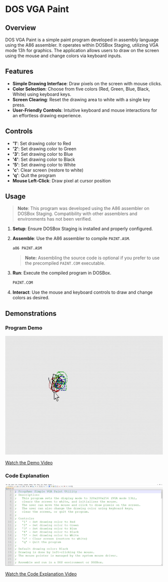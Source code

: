 # DOS VGA Paint

## Overview

DOS VGA Paint is a simple paint program developed in assembly language using the A86 assembler. It operates within DOSBox Staging, utilizing VGA mode 13h for graphics. The application allows users to draw on the screen using the mouse and change colors via keyboard inputs.

## Features

- **Simple Drawing Interface**: Draw pixels on the screen with mouse clicks.
- **Color Selection**: Choose from five colors (Red, Green, Blue, Black, White) using keyboard keys.
- **Screen Clearing**: Reset the drawing area to white with a single key press.
- **User-Friendly Controls**: Intuitive keyboard and mouse interactions for an effortless drawing experience.

## Controls

- **'1'**: Set drawing color to Red
- **'2'**: Set drawing color to Green
- **'3'**: Set drawing color to Blue
- **'4'**: Set drawing color to Black
- **'5'**: Set drawing color to White
- **'c'**: Clear screen (restore to white)
- **'q'**: Quit the program
- **Mouse Left-Click**: Draw pixel at cursor position

## Usage

> **Note**: This program was developed using the A86 assembler on DOSBox Staging. Compatibility with other assemblers and environments has not been verified.

1. **Setup**: Ensure DOSBox Staging is installed and properly configured.

2. **Assemble**: Use the A86 assembler to compile `PAINT.ASM`.
   ```bash
   a86 PAINT.ASM
   ```

    > **Note:** Assembling the source code is optional if you prefer to use the precompiled `PAINT.COM` executable.

3. **Run**: Execute the compiled program in DOSBox.
   ```bash
   PAINT.COM
   ```

4. **Interact**: Use the mouse and keyboard controls to draw and change colors as desired.

## Demonstrations

### Program Demo

[![Demo](assets/thumbnails/demo.png)](assets/videos/demo.mp4)

[Watch the Demo Video](assets/videos/demo.mp4)

### Code Explanation

[![Code Explanation](assets/thumbnails/code_explanation.png)](assets/videos/code_explanation.mp4)

[Watch the Code Explanation Video](assets/videos/code_explanation.mp4)
